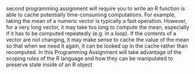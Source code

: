 second programming assignment will require you to write an R function is able to cache potentially time-consuming computations. 
For example, taking the mean of a numeric vector is typically a fast operation. However, for a very long vector, it may take too long 
to compute the mean, especially if it has to be computed repeatedly (e.g. in a loop). If the contents of a vector are not changing, 
it may make sense to cache the value of the mean so that when we need it again, it can be looked up in the cache rather than recomputed. 
In this Programming Assignment will take advantage of the scoping rules of the R language and how they can be manipulated to preserve 
state inside of an R object
